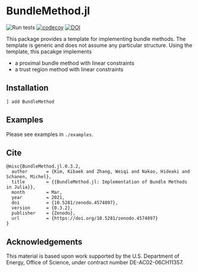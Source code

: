 # BundleMethod.jl
![Run tests](https://github.com/kibaekkim/BundleMethod.jl/workflows/Run%20tests/badge.svg)
[![codecov](https://codecov.io/gh/kibaekkim/BundleMethod.jl/branch/master/graph/badge.svg)](https://codecov.io/gh/kibaekkim/BundleMethod.jl)
[![DOI](https://zenodo.org/badge/170216265.svg)](https://zenodo.org/badge/latestdoi/170216265)

This package provides a template for implementing bundle methods.
The template is generic and does not assume any particular structure.
Using the template, this pacakge implements 

- a proximal bundle method with linear constraints
- a trust region method with linear constraints

## Installation

```
] add BundleMethod
```

## Examples

Please see examples in `./examples`.

## Cite

```
@misc{BundleMethod.jl.0.3.2,
  author       = {Kim, Kibaek and Zhang, Weiqi and Nakao, Hideaki and Schanen, Michel},
  title        = {{BundleMethod.jl: Implementation of Bundle Methods in Julia}},
  month        = Mar,
  year         = 2021,
  doi          = {10.5281/zenodo.4574897},
  version      = {0.3.2},
  publisher    = {Zenodo},
  url          = {https://doi.org/10.5281/zenodo.4574897}
}
```

## Acknowledgements
This material is based upon work supported by the U.S. Department of Energy, Office of Science, under contract number DE-AC02-06CH11357.
